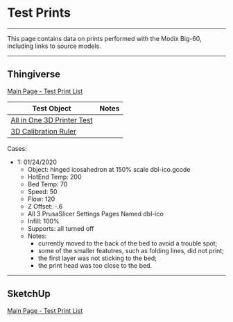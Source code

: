 # Test Prints

------------

This page contains data on prints performed with the Modix Big-60, including links to source models.

------------
## Thingiverse
[Main Page - Test Print List](README.md#test-prints)

| Test Object | Notes |
|-------------|-------|
| [All in One 3D Printer Test](https://www.thingiverse.com/thing:2656594) |  |
| [3D Calibration Ruler](https://www.thingiverse.com/thing:25763) |  |

Cases:
* 1: 01/24/2020
  * Object: hinged icosahedron at 150% scale dbl-ico.gcode
  * HotEnd Temp: 200
  * Bed Temp: 70
  * Speed: 50
  * Flow: 120
  * Z Offset: -.6
  * All 3 PrusaSlicer Settings Pages Named dbl-ico
  * Infill: 100%
  * Supports: all turned off
  * Notes: 
    * currently moved to the back of the bed to avoid a trouble spot; 
    * some of the smaller featutres, such as folding lines, did not print; 
    * the first layer was not sticking to the bed; 
    * the print head was too close to the bed.

------------
## SketchUp
[Main Page - Test Print List](README.md#test-prints)
